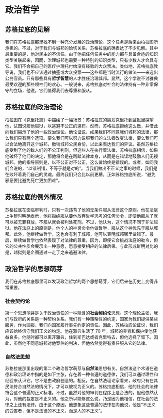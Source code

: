 # 政治哲学

## 苏格拉底的见解

我们在苏格拉底那里找不到一种充分发展的政治理论。这个任务是后来由柏拉图所承担的。不过，对于我们与城邦的恰切关系，苏格拉底的确表达了不少见解。其中最重要的是，他对民主的不信任。由于他把任何任务中的能力都与具备合适的知识类型关联起来，因而，治理城邦也需要一种特别的知识类型，只有少数人才会具有它。我们不会把自己的医疗护理托付给没有经验的大众票决。类似地，苏格拉底教导说，我们也不应该通过抽签或大众投票——这些都是当时流行的做法——来选出公务官员。只有那些具有**哲学智慧**的人才胜任治理城邦。显然，这个学说不讨雅典最受欢迎的那些领袖们的欢心。一般说来，苏格拉底对社会的法律持有一种非常保守的立场，他说，它们值得我们去尊重和服从。

## 苏格拉底的政治理论

柏拉图在《克里托篇》中描绘了一幅场景：苏格拉底的朋友克里托到监狱里探望他，试图说服他越狱，以逃避不公正的惩罚。然而，苏格拉底拒绝这么做，并借此向我们揭示了他的一些政治理论。他论证说，如果我们不同意我们城邦的法律，那么我们只有两个选项。要么我们可以努力说服我们的立法者改变法律，要么我们可以合法地离开这个城邦，撤销城邦公民身份，以此来表达我们的异议。虽然苏格拉底受到了他的敌人们的不公正判刑，但这些人在执行着法律，苏格拉底相信，如果他破坏了他们的决定，那他将会是在践踏法律本身，从而是在错误地鼓励人们无视城邦。他的指导原则是，以不公正对不公正，这么做始终是错误的。或者，如同我们会说的，“以错制错，不等于就是对的”。当我们做出不正义之事的时候，我们是在败坏着我们自己的灵魂，最终我们只会比以前更糟。正如苏格拉底所说，“避免邪恶要比避免死亡更加困难”。

## 苏格拉底的例外情况

苏格拉底在面临审判时，只有一次违背了他的无条件服从法律这个原则。他在法庭上争辩时明确表示，他将拒绝服从要他放弃哲学思考的任何命令，即便他服从了就可以被无罪释放，不服从就会被判处死刑。不过，他认为，这个情况不同于非法越狱。他在法庭上的原则是，他个人的神灵命令他做哲学，服从这个神优先于服从城邦。此外，他继续做哲学，这也会有利于城邦，他可以表明城邦哪里做错了。最后，继续做哲学也依然表现了对法律的尊重，因为，即便它会挑战法庭的勒令，但它的公共性质会展示出一种意愿，愿意接受相应的法律后果。与此形成鲜明对比的是，越狱则是企图通过一走了之来逃避法律。

## 政治哲学的思想萌芽

我们在苏格拉底那里可以发现政治哲学的两个思想萌芽，它们后来在历史上变得非常重要。

### 社会契约论

第一个思想萌芽是关于政治责任的一种隐含的**社会契约论**思想。这个理论主张，我们与政府的关系是一种契约关系。我们有一种策略性的约定，国家为我们提供某些服务，作为回报，我们向国家履行事先约定的责任。因此，苏格拉底论证说，我们应该始终信守我们正义的约定。他在雅典生活了 70 年，城邦的养育和保护使他获益良多。他随时都可以离开雅典，住到斯巴达或者克里特去，但他选择了留下。因此，虽然他不同意城邦对他案件的判决，但他依然觉得有责任服从它的法律。

### 自然法思想

苏格拉底那里出现的第二个政治哲学萌芽与**自然法**思想有关。自然法这个术语在道德和政治理论中指的是如下主张，存在着一种普遍的道德律，我们可以通过理性和经验来认识它。它不是由政府创造的。相反，在自然法理论家看来，政府只有在其民法符合自然法的情况下，才可以被视为正义的。苏格拉底相信，他的社会的法律符合这个普遍的正义标准。不过，虽然对他的审判在程序上是合法的，但他依然认为，对他的裁定是不正义的。他之所以能够这么说，乃是因为他相信，在社会的法律之上还有法律。由于这个原因，他想象这些普遍的法律在向他说，他是“不正义的受害者，但不是法律的不正义，而是人的不正义”。